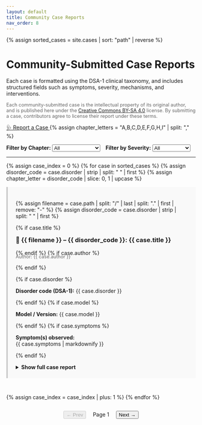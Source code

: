 ```yaml
---
layout: default
title: Community Case Reports
nav_order: 8
---
```


{% assign sorted_cases = site.cases | sort: "path" | reverse %}


# Community-Submitted Case Reports

Each case is formatted using the DSA-1 clinical taxonomy, and includes structured fields such as symptoms, severity, mechanisms, and interventions.
<p style="font-size: 0.9em; color: #666;">
Each community-submitted case is the intellectual property of its original author, and is published here under the <a href="https://creativecommons.org/licenses/by-sa/4.0/">Creative Commons BY-SA 4.0</a> license. By submitting a case, contributors agree to license their report under these terms.
</p>

<a class="btn" href="https://github.com/MAI-Medicine-of-Artificial-Intelligence/DSA/issues/new?template=case_report.yml">
  🩺 Report a Case
</a>
<!-- 👇 これが抜けていた！ -->
{% assign chapter_letters = "A,B,C,D,E,F,G,H,I" | split: "," %}
<div style="margin-top: 1em; display: flex; gap: 1em; flex-wrap: wrap;">
  <label>
    <strong>Filter by Chapter:</strong>
    <select id="filter-chapter">
      <option value="">All</option>
      {% for letter in chapter_letters %}
        <option value="{{ letter }}">Chapter {{ letter }}</option>
      {% endfor %}
    </select>
  </label>

  <label>
    <strong>Filter by Severity:</strong>
    <select id="filter-severity">
      <option value="">All</option>
      <option value="4">4 – Severe</option>
      <option value="3">3 – Moderate</option>
      <option value="2">2 – Mild</option>
      <option value="1">1 – No harm</option>
    </select>
  </label>
</div>



---
{% assign case_index = 0 %}
{% for case in sorted_cases %}
  {% assign disorder_code = case.disorder | strip | split: " " | first %}
  {% assign chapter_letter = disorder_code | slice: 0, 1 | upcase %}


<article 
  class="case-entry"
  style="margin-bottom: 3em; padding: 1.5em; border-left: 4px solid #ccc; background: #f9f9f9;"
  data-index="{{ case_index }}"
  data-chapter="{{ chapter_letter }}"
  data-severity="{{ case.severity | slice: 0, 1 }}">


  {% assign filename = case.path | split: "/" | last | split: "." | first | remove: "-" %}
  {% assign disorder_code = case.disorder | strip | split: " " | first %}

  {% if case.title %}
    <h3 style="margin-top: 0.5em;">
      📝 {{ filename }} – {{ disorder_code }}: {{ case.title }}
    </h3>
  {% endif %}
  {% if case.author %}
    <p style="margin-top: -0.5em; font-size: 0.9em; color: #666;">Author: {{ case.author }}</p>
  {% endif %}

  {% if case.disorder %}
    <p><strong>Disorder code (DSA-1):</strong> {{ case.disorder }}</p>
  {% endif %}
  {% if case.model %}
    <p><strong>Model / Version:</strong> {{ case.model }}</p>
  {% endif %}
  {% if case.symptoms %}
    <p><strong>Symptom(s) observed:</strong><br>{{ case.symptoms | markdownify }}</p>
  {% endif %}

  <details>
    <summary style="cursor: pointer; font-weight: bold; margin-top: 1em;"> Show full case report</summary>
    <div style="margin-top: 1em;">

      {% if case.repro %}
        <p><strong>Failure description & reproduction steps:</strong><br>{{ case.repro | markdownify }}</p>
      {% endif %}
      {% if case.severity %}
        <p><strong>Severity (DSA-1):</strong> {{ case.severity }}</p>
      {% endif %}
      {% if case.evaluation %}
        <p><strong>Evaluation performed:</strong><br>{{ case.evaluation | markdownify }}</p>
      {% endif %}

      {% if case.intervention %}
        <p><strong>Intervention or treatment:</strong><br>{{ case.intervention | markdownify }}</p>
      {% endif %}
      {% if case.outcome %}
        <p><strong>Outcome / Follow-up:</strong><br>{{ case.outcome | markdownify }}</p>
      {% endif %}
      {% if case.evidence and case.evidence != "_No response_" %}
        <p><strong>Evidence (e.g., URLs, logs):</strong><br>{{ case.evidence | markdownify }}</p>
      {% endif %}
      {% if case.mechanism %}
        <p><strong>Presumed underlying mechanism:</strong><br>{{ case.mechanism | markdownify }}</p>
      {% endif %}
      {% if case.detectability %}
        <p><strong>Detectability of failure:</strong> {{ case.detectability }}</p>
      {% endif %}
      {% if case.occurrence %}
        <p><strong>Estimated frequency / prevalence:</strong> {{ case.occurrence }}</p>
      {% endif %}
      {% if case.confidence %}
        <p><strong>Diagnostic confidence:</strong> {{ case.confidence }}</p>
      {% endif %}
      {% if case.algorithm %}
        <p><strong>Diagnostic pathway (if applicable):</strong> {{ case.algorithm }}</p>
      {% endif %}

    </div>
  </details>
</article>
{% assign case_index = case_index | plus: 1 %}
{% endfor %}

<!-- ここに移動！ -->
<div id="pagination-controls" style="text-align: center; margin-top: 2em;">
  <button id="prev-page" disabled>← Prev</button>
  <span id="page-info" style="margin: 0 1em;">Page 1</span>
  <button id="next-page">Next →</button>
</div>

<script>
  const chapterFilter = document.getElementById("filter-chapter");
  const severityFilter = document.getElementById("filter-severity");
  const entries = [...document.querySelectorAll(".case-entry")];
  const pageInfo = document.getElementById("page-info");
  const prevBtn = document.getElementById("prev-page");
  const nextBtn = document.getElementById("next-page");

  const ITEMS_PER_PAGE = 10;
  let currentPage = 1;
  let filteredEntries = [];

  function applyFilters() {
    const selectedChapter = chapterFilter.value.trim();
    const selectedSeverity = severityFilter.value.trim();

    filteredEntries = entries.filter(entry => {
      const entryChapter = (entry.dataset.chapter || "").trim();
      const entrySeverity = (entry.dataset.severity || "").trim();

      const matchChapter = !selectedChapter || entryChapter === selectedChapter;
      const matchSeverity = !selectedSeverity || entrySeverity === selectedSeverity;

      return matchChapter && matchSeverity;
    });

    currentPage = 1;
    renderPage();
  }

  function renderPage() {
    const startIndex = (currentPage - 1) * ITEMS_PER_PAGE;
    const endIndex = currentPage * ITEMS_PER_PAGE;

    entries.forEach(entry => entry.style.display = "none");
    filteredEntries.slice(startIndex, endIndex).forEach(entry => {
      entry.style.display = "block";
    });

    pageInfo.textContent = `Page ${currentPage} of ${Math.ceil(filteredEntries.length / ITEMS_PER_PAGE)}`;
    prevBtn.disabled = currentPage === 1;
    nextBtn.disabled = endIndex >= filteredEntries.length;
  }

  chapterFilter.addEventListener("change", applyFilters);
  severityFilter.addEventListener("change", applyFilters);
  prevBtn.addEventListener("click", () => {
    if (currentPage > 1) {
      currentPage--;
      renderPage();
    }
  });
  nextBtn.addEventListener("click", () => {
    if (currentPage * ITEMS_PER_PAGE < filteredEntries.length) {
      currentPage++;
      renderPage();
    }
  });

  document.addEventListener("DOMContentLoaded", applyFilters); // ← 初期レンダリング
</script>



  
